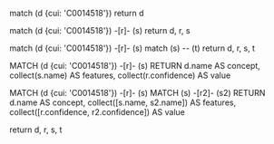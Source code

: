 match (d {cui: 'C0014518'}) return d

match (d {cui: 'C0014518'}) -[r]- (s) return d, r, s

match (d {cui: 'C0014518'}) -[r]- (s) match (s) -- (t) return d, r, s, t

MATCH (d {cui: 'C0014518'}) -[r]- (s) RETURN d.name AS concept, collect(s.name) AS features, collect(r.confidence) AS value


MATCH (d {cui: 'C0014518'}) -[r]- (s)
MATCH (s) -[r2]- (s2)
RETURN d.name AS concept, collect([s.name, s2.name]) AS features, collect([r.confidence, r2.confidence]) AS value


return d, r, s, t